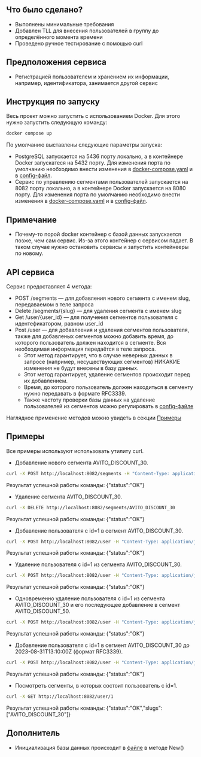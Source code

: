 ## Что было сделано?

* Выполнены минимальные требования
* Добавлен TLL для внесения пользователей в группу до определённого момента времени
* Проведено ручное тестирование с помощью curl

## Предположения сервиса
* Регистрацией пользователем и хранением их информации, например, идентификатора, занимается другой сервис

## Инструкция по запуску

Весь проект можно запустить с использованием Docker. Для этого нужно запустить следующую команду:
```bash
docker compose up
```

По умолчанию выставлены следующие параметры запуска:
* PostgreSQL запускается на 5436 порту локально, а в контейнере Docker запускатеся на 5432 порту. Для изменения порта по умолчанию необходимо внести изменения в [docker-compose.yaml](docker-compose.yaml) и в [config-файл](config/local.yaml).
* Сервис по управлению сегментами пользователей запускается на 8082 порту локально, а в контейнере Docker запускается на 8080 порту. Для изменения порта по умолчанию необходимо внести изменения в [docker-compose.yaml](docker-compose.yaml) и в [config-файл](config/local.yaml).

## Примечание

* Почему-то порой docker контейнер с базой данных запускается позже, чем сам сервис. Из-за этого контейнер с сервисом падает. В таком случае нужно остановить сервисы и запустить контейнееры по новому.

## API сервиса

Сервис предоставляет 4 метода:

* POST /segments — для добавления нового сегмента с именем slug, передаваемом в теле запроса
* Delete /segments/{slug} — для удаления сегмента с именем slug
* Get /user/{user_id} — для получения сегментов пользователя с идентефикатором, равном user_id
* Post /user — для добавлеения и удаления сегментов пользователя, также для добавленых сегментов можно добавить время, до которого пользователь должен находится в сегменте. Вся необходимая информация передаётся в теле запроса. 
    + Этот метод гарантирует, что в случае неверных данных в запросе (например, несуществующих сегментов) НИКАКИЕ изменения не будут внесены в базу данных.
    + Этот метод гарантирует, удаление сегментов происходит перед их добавлением.
    + Время, до которого пользователь должен находиться в сегменту нужно передавать в формате RFC3339.
    + Также частоту проверки базы данных на удаление пользователей из сегментов можно регулировать в [config-файлe](config/local.yaml) 

Наглядное применение методов можно увидеть в секции  [Примеры](#примеры)

## Примеры

Все примеры используют использовать утилиту curl.

* Добавление нового сегмента AVITO_DISCOUNT_30.
```bash
curl -X POST http://localhost:8082/segments -H "Content-Type: application/json" -d '{ "slug":"AVITO_DISCOUNT_30" }' 
```
Результат успешной работы команды: {"status":"OK"}

* Удаление сегмента AVITO_DISCOUNT_30.
```bash
curl -X DELETE http://localhost:8082/segments/AVITO_DISCOUNT_30 
```
Результат успешной работы команды: {"status":"OK"}

* Добавление пользователя с id=1 в сегмент AVITO_DISCOUNT_30.
```bash
curl -X POST http://localhost:8082/user -H "Content-Type: application/json" -d '{ "user_id":1, "segments_to_add":[ {"slug": "AVITO_DISCOUNT_30"}] }'
```
Результат успешной работы команды: {"status":"OK"}

* Удаление пользователя с id=1 из сегмента AVITO_DISCOUNT_30.
```bash
curl -X POST http://localhost:8082/user -H "Content-Type: application/json" -d '{ "user_id":1, "segments_to_delete": ["AVITO_DISCOUNT_30"]}' 
```
Результат успешной работы команды: {"status":"OK"}

* Одновременно удаление пользователя с id=1 из сегмента AVITO_DISCOUNT_30 и его последующее добавление в сегмент AVITO_DISCOUNT_50. 

```bash
curl -X POST http://localhost:8082/user -H "Content-Type: application/json" -d '{ "user_id":1, "segments_to_delete": ["AVITO_DISCOUNT_30"], "segments_to_add":[ {"slug": "AVITO_DISCOUNT_50"}] }'
```
Результат успешной работы команды: {"status":"OK"}

* Добавление пользователя с id=1 в сегмент AVITO_DISCOUNT_30 до 2023-08-31T13:10:00Z (формат RFC3339).

```bash
curl -X POST http://localhost:8082/user -H "Content-Type: application/json" -d '{ "user_id":1, "segments_to_add":[ {"slug": "AVITO_DISCOUNT_30", "expiration_date": "2023-08-31T13:10:00Z"}] }'

```
Результат успешной работы команды: {"status":"OK"}

* Посмотреть сегменты, в которых состоит пользователь с id=1.

```bash
curl -X GET http://localhost:8082/user/1

```
Результат успешной работы команды: {"status":"OK","slugs":["AVITO_DISCOUNT_30"]}

## Дополнитель
* Инициализация базы данных происходит в [файле](internal/storage/postgresql/postgresql.go) в методе New()